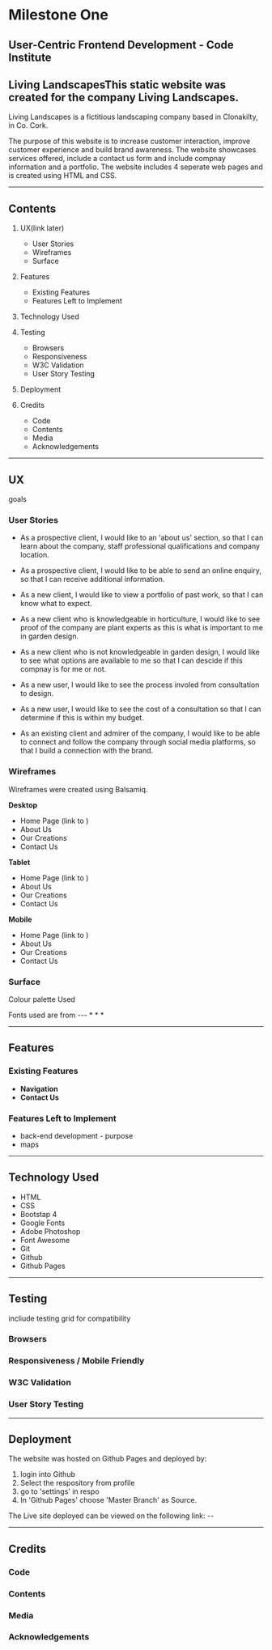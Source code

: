 # Milestone One

## User-Centric Frontend Development - Code Institute

## Living LandscapesThis static website was created for the company Living Landscapes. 
Living Landscapes is a fictitious landscaping company based in Clonakilty, in Co. Cork.  

The purpose of this website is to increase customer interaction, improve customer experience and build brand awareness. 
The website showcases services offered, include a contact us form and include compnay information and a portfolio.
The website includes 4 seperate web pages and is created using HTML and CSS. 

----------------------------

## Contents
1. UX(link later)
    * User Stories
    * Wireframes
    * Surface

2. Features 
    * Existing Features
    * Features Left to Implement

3. Technology Used

4. Testing
    * Browsers
    * Responsiveness
    * W3C Validation
    * User Story Testing

5. Deployment

6. Credits
    * Code
    * Contents
    * Media
    * Acknowledgements

----------------------------

## UX

goals

### User Stories
* As a prospective client, I would like to an 'about us' section, so that I can learn about the company, staff professional qualifications and company location. 

* As a prospective client, I would like to be able to send an online enquiry, so that I can receive additional information.

* As a new client, I would like to view a portfolio of past work, so that I can know what to expect.  

* As a new client who is knowledgeable in horticulture, I would like to see proof of the company are plant experts as this is what is important to me in garden design. 

* As a new client who is not knowledgeable in garden design, I would like to see what options are available to me so that I can descide if this compnay is for me or not. 

* As a new user, I would like to see the process involed from consultation to design. 

* As a new user, I would like to see the cost of a consultation so that I can determine if this is within my budget. 

* As an existing client and admirer of the company, I would like to be able to connect and follow the company through social media platforms, so that I build a connection with the brand.


### Wireframes
Wireframes were created using Balsamiq. 

**Desktop** 
* Home Page (link to )
* About Us
* Our Creations
* Contact Us

**Tablet**
* Home Page (link to )
* About Us
* Our Creations
* Contact Us

**Mobile**
* Home Page (link to )
* About Us
* Our Creations
* Contact Us

### Surface
Colour palette Used

Fonts used are from ---
*
*
*

----------------------------

## Features

### Existing Features 
* **Navigation** 
* **Contact Us**

### Features Left to Implement
* back-end development - purpose
* maps

----------------------------

## Technology Used

* HTML
* CSS
* Bootstap 4
* Google Fonts
* Adobe Photoshop
* Font Awesome
* Git
* Github
* Github Pages

----------------------------
## Testing
incliude testing grid for compatibility 

### Browsers

### Responsiveness / Mobile Friendly

### W3C Validation

### User Story Testing

----------------------------
## Deployment

The website was hosted on Github Pages and deployed by:

1. login into Github
2. Select the respository from profile
3. go to 'settings' in respo
4. In 'Github Pages' choose 'Master Branch' as Source. 

The Live site deployed can be viewed on the following link: --

----------------------------
## Credits 

### Code

### Contents

###  Media

### Acknowledgements